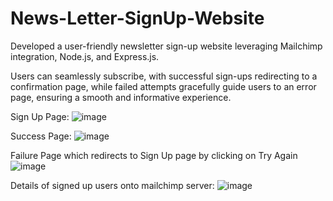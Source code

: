 # News-Letter-SignUp-Website

Developed a user-friendly newsletter sign-up website leveraging Mailchimp integration, Node.js, and Express.js.

Users can seamlessly subscribe, with successful sign-ups redirecting to a confirmation page, while failed attempts gracefully guide users to an error page, ensuring a smooth and informative experience.

Sign Up Page:
![image](https://github.com/doshiMiraj/News-Letter-SignUp-Website/assets/114590608/36e573fc-5314-4065-b5ff-5d196552409d)

Success Page:
![image](https://github.com/doshiMiraj/News-Letter-SignUp-Website/assets/114590608/16157b0d-2e9f-46f4-b69e-a1f715f30575)


Failure Page which redirects to Sign Up page by clicking on Try Again
![image](https://github.com/doshiMiraj/News-Letter-SignUp-Website/assets/114590608/e2006759-1ad5-4de4-bb1c-f82b39d5ccdb)

Details of signed up users onto mailchimp server:
![image](https://github.com/doshiMiraj/News-Letter-SignUp-Website/assets/114590608/934cda44-f8c6-4c8b-9151-3c039c8a8108)
